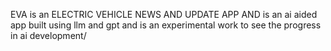 EVA is an ELECTRIC VEHICLE NEWS AND UPDATE APP AND is an ai aided app built using llm and gpt and is an experimental work to see the progress in ai development/
